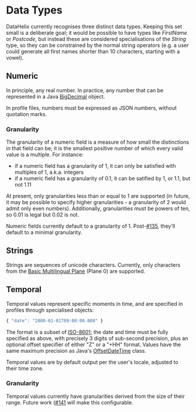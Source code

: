 # Data Types

DataHelix currently recognises three distinct data types. Keeping this set small is a deliberate goal; it would be possible to have types like _FirstName_ or _Postcode_, but instead these are considered specialisations of the _String_ type, so they can be constrained by the normal string operators (e.g. a user could generate all first names shorter than 10 characters, starting with a vowel).

## Numeric

In principle, any real number. In practice, any number that can be represented in a Java [BigDecimal](https://docs.oracle.com/javase/7/docs/api/java/math/BigDecimal.html) object.

In profile files, numbers must be expressed as JSON numbers, without quotation marks.

### Granularity

The granularity of a numeric field is a measure of how small the distinctions in that field can be; it is the smallest positive number of which every valid value is a multiple. For instance:

- if a numeric field has a granularity of 1, it can only be satisfied with multiples of 1, a.k.a. integers
- if a numeric field has a granularity of 0.1, it can be satified by 1, or 1.1, but not 1.11

At present, only granularities less than or equal to 1 are supported (in future, it may be possible to specify higher granularities - a granularity of 2 would admit only even numbers). Additionally, granularities must be powers of ten, so 0.01 is legal but 0.02 is not.

Numeric fields currently default to a granularity of 1. Post-[#135](https://github.com/ScottLogic/datahelix/issues/135), they'll default to a minimal granularity.

## Strings

Strings are sequences of unicode characters. Currently, only characters from the [Basic Multilingual Plane](https://en.wikipedia.org/wiki/Plane_(Unicode)#Basic_Multilingual_Plane) (Plane 0) are supported.

## Temporal

Temporal values represent specific moments in time, and are specified in profiles through specialised objects:

```javascript
{ "date": "2000-01-01T09:00:00.000" }
```

The format is a subset of [ISO-8601](https://en.wikipedia.org/wiki/ISO_8601); the date and time must be fully specified as above, with precisely 3 digits of sub-second precision, plus an optional offset specifier of either "Z" or a "+HH" format. Values have the same maximum precision as Java's [OffsetDateTime](https://docs.oracle.com/javase/8/docs/api/java/time/OffsetDateTime.html) class.

Temporal values are by default output per the user's locale, adjusted to their time zone.

### Granularity

Temporal values currently have granularities derived from the size of their range. Future work ([#141](https://github.com/ScottLogic/datahelix/issues/141) will make this configurable.
